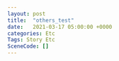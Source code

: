 ```yaml
---
layout: post
title:  "others_test"
date:   2021-03-17 05:00:00 +0000
categories: Etc
Tags: Story Etc
SceneCode: []
---
```


